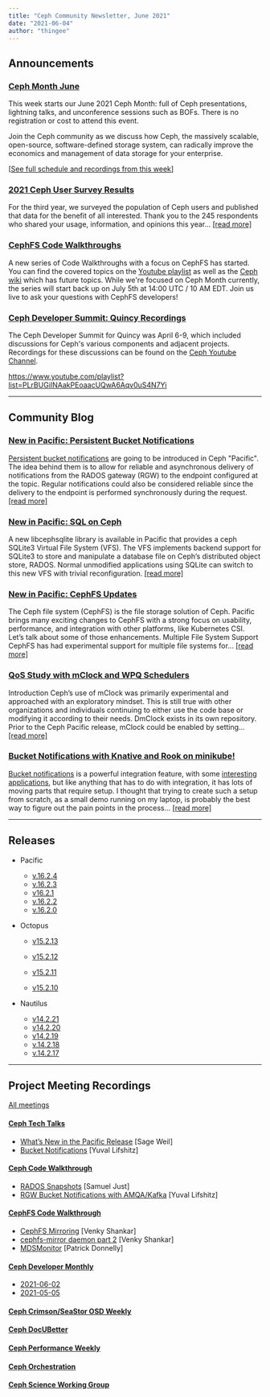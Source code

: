```yaml
---
title: "Ceph Community Newsletter, June 2021"
date: "2021-06-04"
author: "thingee"
---
```


## Announcements

### [Ceph Month June](https://pad.ceph.com/p/ceph-month-june-2021)

This week starts our June 2021 Ceph Month: full of Ceph presentations, lightning talks, and unconference sessions such as BOFs. There is no registration or cost to attend this event.

Join the Ceph community as we discuss how Ceph, the massively scalable, open-source, software-defined storage system, can radically improve the economics and management of data storage for your enterprise.

\[[See full schedule and recordings from this week](https://pad.ceph.com/p/ceph-month-june-2021)\]

### [2021 Ceph User Survey Results](https://ceph.io/community/2021-ceph-user-survey-results/)

For the third year, we surveyed the population of Ceph users and published that data for the benefit of all interested. Thank you to the 245 respondents who shared your usage, information, and opinions this year... [\[read more\]](https://ceph.io/community/2021-ceph-user-survey-results/)

### [CephFS Code Walkthroughs](https://tracker.ceph.com/projects/ceph/wiki/CephFS_Code_Walkthroughs)

A new series of Code Walkthroughs with a focus on CephFS has started. You can find the covered topics on the [Youtube playlist](https://www.youtube.com/playlist?list=PLrBUGiINAakOXvawFetHtUGYi2HlK6HGE) as well as the [Ceph wiki](https://tracker.ceph.com/projects/ceph/wiki/CephFS_Code_Walkthroughs) which has future topics. While we're focused on Ceph Month currently, the series will start back up on July 5th at 14:00 UTC / 10 AM EDT. Join us live to ask your questions with CephFS developers!

### [Ceph Developer Summit: Quincy Recordings](https://www.youtube.com/playlist?list=PLrBUGiINAakPEoaacUQwA6Aqv0uS4N7Yi)

The Ceph Developer Summit for Quincy was April 6-9, which included discussions for Ceph's various components and adjacent projects. Recordings for these discussions can be found on the [Ceph Youtube Channel](https://www.youtube.com/playlist?list=PLrBUGiINAakPEoaacUQwA6Aqv0uS4N7Yi).

https://www.youtube.com/playlist?list=PLrBUGiINAakPEoaacUQwA6Aqv0uS4N7Yi

* * *

## Community Blog

### [New in Pacific: Persistent Bucket Notifications](https://ceph.io/community/persistent-bucket-notifications-deep-dive/)

[Persistent bucket notifications](https://docs.ceph.com/en/latest/radosgw/notifications/#notification-reliability) are going to be introduced in Ceph "Pacific". The idea behind them is to allow for reliable and asynchronous delivery of notifications from the RADOS gateway (RGW) to the endpoint configured at the topic. Regular notifications could also be considered reliable since the delivery to the endpoint is performed synchronously during the request. [\[read more\]](https://ceph.io/community/persistent-bucket-notifications-deep-dive/)

### [New in Pacific: SQL on Ceph](https://ceph.io/community/new-in-pacific-sql-on-ceph/)

A new libcephsqlite library is available in Pacific that provides a ceph SQLite3 Virtual File System (VFS). The VFS implements backend support for SQLite3 to store and manipulate a database file on Ceph’s distributed object store, RADOS. Normal unmodified applications using SQLite can switch to this new VFS with trivial reconfiguration. [\[read more\]](https://ceph.io/community/new-in-pacific-sql-on-ceph/)

### [New in Pacific: CephFS Updates](https://ceph.io/community/new-in-pacific-cephfs-updates/)

The Ceph file system (CephFS) is the file storage solution of Ceph. Pacific brings many exciting changes to CephFS with a strong focus on usability, performance, and integration with other platforms, like Kubernetes CSI. Let’s talk about some of those enhancements. Multiple File System Support CephFS has had experimental support for multiple file systems for... [\[read more\]](https://ceph.io/community/new-in-pacific-cephfs-updates/)

### [QoS Study with mClock and WPQ Schedulers](https://ceph.io/community/qos-study-with-mclock-and-wpq-schedulers/)

Introduction Ceph’s use of mClock was primarily experimental and approached with an exploratory mindset. This is still true with other organizations and individuals continuing to either use the code base or modifying it according to their needs. DmClock exists in its own repository. Prior to the Ceph Pacific release, mClock could be enabled by setting... [\[read more\]](https://ceph.io/community/qos-study-with-mclock-and-wpq-schedulers/)

### [Bucket Notifications with Knative and Rook on minikube!](https://ceph.io/community/bucket-notifications-with-knative-and-rook-on-minikube/)

[Bucket notifications](https://docs.ceph.com/en/latest/radosgw/notifications/) is a powerful integration feature, with some [interesting applications](https://medium.com/analytics-vidhya/automated-data-pipeline-using-ceph-notifications-and-kserving-5e1e9b996661), but like anything that has to do with integration, it has lots of moving parts that require setup. I thought that trying to create such a setup from scratch, as a small demo running on my laptop, is probably the best way to figure out the pain points in the process... [\[read more\]](https://ceph.io/community/bucket-notifications-with-knative-and-rook-on-minikube/)

* * *

## Releases

- Pacific
    - [v.16.2.4](https://ceph.io/releases/v16-2-4-pacific-released/)
    - [v.16.2.3](https://ceph.io/releases/v16-2-3-pacific-released/)
    - [v16.2.1](https://ceph.io/releases/v16-2-1-pacific-released/)
    - [v.16.2.2](https://ceph.io/releases/v16-2-2-pacific-released/)
    - [v.16.2.0](https://ceph.io/releases/v16-2-0-pacific-released/)
- Octopus
    
    - [v15.2.13](https://ceph.io/releases/v15-2-13-octopus-released/)
    
    - [v15.2.12](https://ceph.io/releases/v15-2-12-octopus-released/)
    - [v15.2.11](https://ceph.io/releases/v15-2-11-octopus-released/)
    - [v15.2.10](https://ceph.io/releases/v15-2-10-octopus-released/)
- Nautilus
    - [v14.2.21](https://ceph.io/releases/v14-2-21-nautilus-released/)
    - [v14.2.20](https://ceph.io/releases/v14-2-20-nautilus-released/)
    - [v14.2.19](https://ceph.io/releases/v14-2-19-nautilus-released/)
    - [v.14.2.18](https://ceph.io/releases/v14-2-18-nautilus-released/)
    - [v.14.2.17](https://ceph.io/releases/v14-2-17-nautilus-released/)

* * *

## Project Meeting Recordings

[All meetings](https://ceph.io/community/meetings/)

#### [Ceph Tech Talks](https://www.youtube.com/playlist?list=PLrBUGiINAakM36YJiTT0qYepZTVncFDdc)

- [What’s New in the Pacific Release](https://youtu.be/PVtn53MbxTc) \[Sage Weil\]
- [Bucket Notifications](https://www.youtube.com/watch?v=57Ejl6R-L20) \[Yuval Lifshitz\]

#### [**Ceph Code Walkthrough**](https://www.youtube.com/playlist?list=PLrBUGiINAakN87iSX3gXOXSU3EB8Y1JLd)

- [RADOS Snapshots](https://www.youtube.com/watch?v=KACx5yRoo1c) \[Samuel Just\]
- [RGW Bucket Notifications with AMQA/Kafka](https://www.youtube.com/watch?v=hMaw_bxAc-I) \[Yuval Lifshitz\]

#### [CephFS Code Walkthrough](https://tracker.ceph.com/projects/ceph/wiki/CephFS_Code_Walkthroughs)

- [CephFS Mirroring](https://www.youtube.com/watch?v=nZSN1zkSXSs) \[Venky Shankar\]
- [cephfs-mirror daemon part 2](https://www.youtube.com/watch?v=oMs7appb20s) \[Venky Shankar\]
- [MDSMonitor](https://www.youtube.com/watch?v=rUJZy-2jKOo) \[Patrick Donnelly\]

#### [Ceph Developer Monthly](https://tracker.ceph.com/projects/ceph/wiki/Planning)

- [2021-06-02](https://www.youtube.com/watch?v=3dKjAgZb6Kk)
- [2021-05-05](https://www.youtube.com/watch?v=AZ1DDwgzw3c)

#### [**Ceph Crimson/SeaStor OSD Weekly**](https://www.youtube.com/playlist?list=PLrBUGiINAakOXlMQbSdZB_PoLhqpSa3NU)

#### [**Ceph DocUBetter**](https://www.youtube.com/playlist?list=PLrBUGiINAakNe0PzkhHnr1c54O7Zh--zy)

#### [**Ceph Performance Weekly**](https://ceph.com/performance-2/)

#### [**Ceph Orchestration**](https://www.youtube.com/playlist?list=PLrBUGiINAakMAVH7XC1FyE22rjUB4IWYZ)

#### [**Ceph Science Working Group**](https://www.youtube.com/playlist?list=PLrBUGiINAakM3d4bw6Rb7EZUcLd98iaWG)

